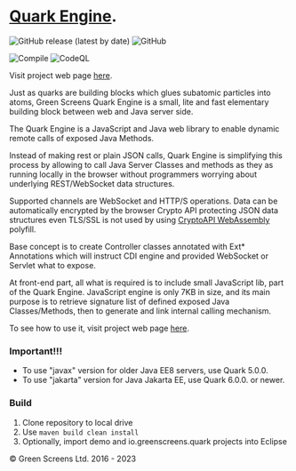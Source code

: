 
# [Quark Engine](https://quark.greenscreens.ltd/).

![GitHub release (latest by date)](https://img.shields.io/github/v/release/greenscreens-io/quark-java?style=plastic)
![GitHub](https://img.shields.io/github/license/greenscreens-io/quark-java?style=plastic)

![Compile](https://github.com/greenscreens-io/quark-java/workflows/Compile/badge.svg?branch=master) 
![CodeQL](https://github.com/greenscreens-io/quark-java/workflows/CodeQL/badge.svg)

Visit project web page [here](https://quark.greenscreens.ltd/).

Just as quarks are building blocks which glues subatomic particles into atoms,
Green Screens Quark Engine is a small, lite and fast elementary building block between web and Java server side.

The Quark Engine is a JavaScript and Java web library to enable dynamic remote calls of exposed Java Methods.

Instead of making rest or plain JSON calls, Quark Engine is simplifying this process by allowing
to call Java Server Classes and methods as they as running locally in the browser without
programmers worrying about underlying REST/WebSocket data structures.

Supported channels are WebSocket and HTTP/S operations. Data can be automatically encrypted
by the browser Crypto API protecting JSON data structures even TLS/SSL is not used by using
[CryptoAPI WebAssembly](https://github.com/greenscreens-io/cryptowasm) polyfill.

Base concept is to create Controller classes annotated with Ext* Annotations which will
instruct CDI engine and provided WebSocket or Servlet what to expose.

At front-end part, all what is required is to include small JavaScript lib, part of the Quark Engine.
JavaScript engine is only 7KB in size, and its main purpose is to retrieve signature list of defined exposed
Java Classes/Methods, then to generate and link internal calling mechanism.

To see how to use it, visit project web page [here](https://quark.greenscreens.ltd).

### Important!!!
 - To use "javax" version for older Java EE8 servers, use Quark 5.0.0.
 - To use "jakarta" version for Java Jakarta EE, use Quark 6.0.0. or newer.
 
### Build

1. Clone repository to local drive
2. Use ```maven build clean install```
3. Optionally, import demo and io.greenscreens.quark projects into Eclipse

&copy; Green Screens Ltd. 2016 - 2023
